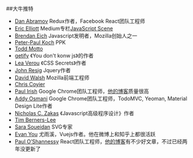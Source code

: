##大牛推特

+ [Dan Abramov](https://twitter.com/dan_abramov) Redux作者，Facebook React团队工程师
+ [Eric Elliott](https://twitter.com/_ericelliott) Medium专栏[JavaScript Scene](https://medium.com/javascript-scene)
+ [Brendan Eich](https://twitter.com/BrendanEich) Javascript发明者，Mozilla创始人之一
+ [Peter-Paul Koch](https://twitter.com/ppk) PPK
+ [Todd Motto](https://twitter.com/toddmotto)
+ [getify](https://twitter.com/getify) 《You don't konw js》的作者
+ [Lea Verou](https://twitter.com/LeaVerou) 《CSS Secrets》作者
+ [John Resig](https://twitter.com/jeresig) Jquery作者
+ [David Walsh](https://twitter.com/davidwalshblog) Mozilla前端工程师
+ [Chris Coyier](https://twitter.com/chriscoyier)
+ [Paul Irish](https://twitter.com/paul_irish) Google Chrome团队工程师，[他的博客](http://paulirish.com)质量很高
+ [Addy Osmani](https://twitter.com/addyosmani) Google Chrome团队工程师，TodoMVC, Yeoman, Material Design Lite作者
+ [Nicholas C. Zakas](https://twitter.com/slicknet) 《Javascript高级程序设计》作者
+ [Tim Berners-Lee](https://twitter.com/timberners_lee)
+ [Sara Soueidan](https://twitter.com/SaraSoueidan) SVG专家
+ [Evan You](https://twitter.com/youyuxi) 尤雨溪，Vuejs作者。他在微博上和知乎上都很活跃
+ [Paul O’Shannessy](https://twitter.com/zpao) React团队工程师，[他的博客](http://zpao.com/posts/)有不少好文章，不过已经两年没更新了
